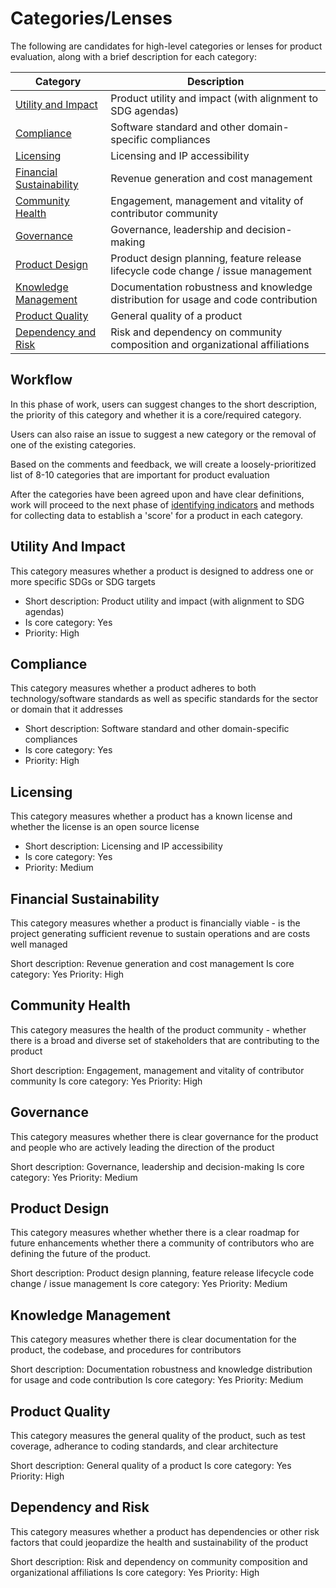# Categories/Lenses

The following are candidates for high-level categories or lenses for product evaluation,
along with a brief description for each category:

| Category | Description |
| --- | --- |
| [Utility and Impact](#utility-and-impact) | Product utility and impact (with alignment to SDG agendas) |
| [Compliance](#compliance) | Software standard and other domain-specific compliances |
| [Licensing](#licensing) | Licensing and IP accessibility |
| [Financial Sustainability](#financial-sustainability) | Revenue generation and cost management |
| [Community Health](#community-health) | Engagement, management and vitality of contributor community |
| [Governance](#governance) | Governance, leadership and decision-making |
| [Product Design](#product-design) | Product design planning, feature release lifecycle code change / issue management |
| [Knowledge Management](#knowledge-management) | Documentation robustness and knowledge distribution for usage and code contribution |
| [Product Quality](#product-quality) | General quality of a product |
| [Dependency and Risk](#dependency-and-risk) | Risk and dependency on community composition and organizational affiliations |


## Workflow

In this phase of work, users can suggest changes to the short description, the priority
of this category and whether it is a core/required category. 

Users can also raise an issue to suggest a new category or the removal of one of the existing
categories.

Based on the comments and feedback, we will create a loosely-prioritized list of 
8-10 categories that are important for product evaluation

After the categories have been agreed upon and have clear definitions, work will proceed to the
next phase of [identifying indicators](indicators.md) and methods for collecting data to establish a 'score' for a product in each category.


## Utility And Impact

This category measures whether a product is designed to address one or more specific SDGs or 
SDG targets

* Short description: Product utility and impact (with alignment to SDG agendas)
* Is core category: Yes
* Priority: High


## Compliance

This category measures whether a product adheres to both technology/software standards as 
well as specific standards for the sector or domain that it addresses

* Short description: Software standard and other domain-specific compliances
* Is core category: Yes
* Priority: High


## Licensing

This category measures whether a product has a known license and whether the license is
an open source license

* Short description: Licensing and IP accessibility
* Is core category: Yes
* Priority: Medium


## Financial Sustainability

This category measures whether a product is financially viable - is the project generating
sufficient revenue to sustain operations and are costs well managed

Short description: Revenue generation and cost management
Is core category: Yes
Priority: High


## Community Health

This category measures the health of the product community - whether there is a broad and 
diverse set of stakeholders that are contributing to the product

Short description: Engagement, management and vitality of contributor community
Is core category: Yes
Priority: High


## Governance

This category measures whether there is clear governance for the product and people who
are actively leading the direction of the product

Short description: Governance, leadership and decision-making
Is core category: Yes
Priority: Medium


## Product Design

This category measures whether whether there is a clear roadmap for future enhancements whether
there a community of contributors who are defining the future of the product.

Short description: Product design planning, feature release lifecycle code change / issue management 
Is core category: Yes
Priority: Medium


## Knowledge Management

This category measures whether there is clear documentation for the product, the codebase, and
procedures for contributors

Short description: Documentation robustness and knowledge distribution for usage and code contribution
Is core category: Yes
Priority: Medium


## Product Quality

This category measures the general quality of the product, such as test coverage, adherance to
coding standards, and clear architecture

Short description: General quality of a product 
Is core category: Yes
Priority: High


## Dependency and Risk

This category measures whether a product has dependencies or other risk factors that could
jeopardize the health and sustainability of the product

Short description: Risk and dependency on community composition and organizational affiliations
Is core category: Yes
Priority: High